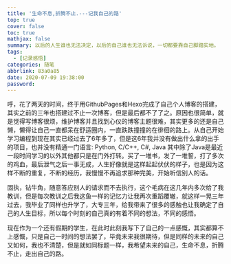 ```yaml
---
title: '生命不息,折腾不止.---记我自己的路'
top: true
cover: false
toc: true
mathjax: false
summary: 以后的人生谁也无法决定，以后的自己谁也无法诉说，一切都要靠自己脚踏实地。
tags:
  - [记录感悟]
categories: 随笔
abbrlink: 83a0a85
date: 2020-07-09 19:38:00
password:
---
```


​	呼，花了两天的时间，终于用GithubPages和Hexo完成了自己个人博客的搭建，其实之前的三年也搭建过不止一次博客，但是最后都不了了之。原因也很简单，就是觉得写博客很烦，维护博客并且找到心仪的博客主题很难，其实更多的还是自己懒，懒得让自己一直都呆在舒适圈内，一直跌跌撞撞的在徘徊的路上。从自己开始学习编程到现在其实已经过去了6年多了，但是这6年我并没有做出什么拿的出手的项目，也并没有精通一门语言: Python, C/C++, C#, Java 其中除了Java是最近一段时间学习的以外其他都只是在门外打转。买了一堆书，发了一堆誓，打了多次的鸡血，最后泄气之后一事无成，人生好像就是这样起起伏伏的样子，也是因为这样不断的重复，不断的经历，我慢慢不再追求那种完美，开始听信别人的话。

​	固执，钻牛角，随意答应别人的请求而不去执行，这个毛病在这几年内多次给了我教训，但是每次教训之后我这鱼一样的记忆力让我再次重蹈覆辙，就这样一晃三年过去，我毕业了同样也升学了，大专三年，给我带来了很多的感触也让我确定了自己的人生目标，所以每个时刻的自己真的有着不同的想法，不同的感悟。

​	现在作为一个还有假期的学生，在此时此刻我写下了自己的一点感慨，其实都算不上感慨，只是自己一时间的想法罢了，毕竟未来我很期待，但是同样的未来的自己又如何，我也不清楚，但是就如同标题一样，我希望未来的自己，生命不息，折腾不止，走出自己的路。

